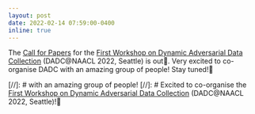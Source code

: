 ```yaml
---
layout: post
date: 2022-02-14 07:59:00-0400
inline: true
---
```


The [Call for Papers](https://dadcworkshop.github.io/call-for-papers.html) for the [First Workshop on Dynamic Adversarial Data Collection](https://dadcworkshop.github.io/) (DADC@NAACL 2022, Seattle) is out🌹. Very excited to co-organise DADC with an amazing group of people! Stay tuned!👀 

[//]: # with an amazing group of people!
[//]: # Excited to co-organise the [First Workshop on Dynamic Adversarial Data Collection](https://dadcworkshop.github.io/) (DADC@NAACL 2022, Seattle)!🚀